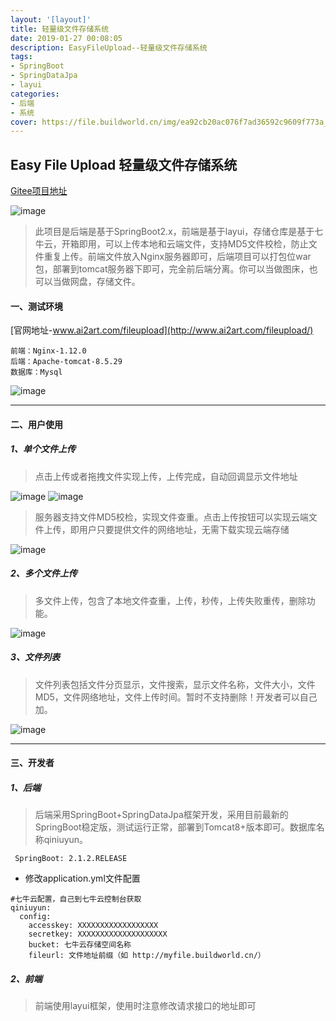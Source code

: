 ```yaml
---
layout: '[layout]'
title: 轻量级文件存储系统
date: 2019-01-27 00:08:05
description: EasyFileUpload--轻量级文件存储系统
tags:
- SpringBoot
- SpringDataJpa
- layui
categories:
- 后端
- 系统
cover: https://file.buildworld.cn/img/ea92cb20ac076f7ad36592c9609f773a_esfu_logo.png
---
```


## Easy File Upload 轻量级文件存储系统
[Gitee项目地址](https://gitee.com/mi_chong/EasyFileUpload/)

![image](https://file.buildworld.cn/img/ea92cb20ac076f7ad36592c9609f773a_esfu_logo.png)

> 此项目是后端是基于SpringBoot2.x，前端是基于layui，存储仓库是基于七牛云，开箱即用，可以上传本地和云端文件，支持MD5文件校检，防止文件重复上传。前端文件放入Nginx服务器即可，后端项目可以打包位war包，部署到tomcat服务器下即可，完全前后端分离。你可以当做图床，也可以当做网盘，存储文件。

#### 一、测试环境
[官网地址-www.ai2art.com/fileupload](http://www.ai2art.com/fileupload/)
```
前端：Nginx-1.12.0
后端：Apache-tomcat-8.5.29
数据库：Mysql
```
![image](http://myfile.buildworld.cn/360%E6%88%AA%E5%9B%BE16751025435782.jpg)

---

#### 二、用户使用
##### 1、单个文件上传
> 点击上传或者拖拽文件实现上传，上传完成，自动回调显示文件地址

![image](http://myfile.buildworld.cn/360截图16520817898671.jpg)
![image](http://myfile.buildworld.cn/360截图1793072184105113.jpg)
> 服务器支持文件MD5校检，实现文件查重。点击上传按钮可以实现云端文件上传，即用户只要提供文件的网络地址，无需下载实现云端存储

![image](http://myfile.buildworld.cn/360截图174012037168101.jpg)

##### 2、多个文件上传
> 多文件上传，包含了本地文件查重，上传，秒传，上传失败重传，删除功能。

![image](http://myfile.buildworld.cn/360截图17860604528594.jpg)

##### 3、文件列表
> 文件列表包括文件分页显示，文件搜索，显示文件名称，文件大小，文件MD5，文件网络地址，文件上传时间。暂时不支持删除！开发者可以自己加。

![image](http://myfile.buildworld.cn/360截图17571116264764.jpg)

---

#### 三、开发者
##### 1、后端
> 后端采用SpringBoot+SpringDataJpa框架开发，采用目前最新的SpringBoot稳定版，测试运行正常，部署到Tomcat8+版本即可。数据库名称qiniuyun。

```
 SpringBoot: 2.1.2.RELEASE
```
- 修改application.yml文件配置

```
#七牛云配置，自己到七牛云控制台获取
qiniuyun:
  config:
    accesskey: XXXXXXXXXXXXXXXXXX
    secretkey: XXXXXXXXXXXXXXXXXXXX
    bucket: 七牛云存储空间名称
    fileurl: 文件地址前缀（如 http://myfile.buildworld.cn/）
```
##### 2、前端
> 前端使用layui框架，使用时注意修改请求接口的地址即可
